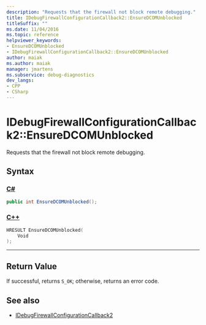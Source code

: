 ```yaml
---
description: "Requests that the firewall not block remote debugging."
title: IDebugFirewallConfigurationCallback2::EnsureDCOMUnblocked
titleSuffix: ""
ms.date: 11/04/2016
ms.topic: reference
helpviewer_keywords:
- EnsureDCOMUnblocked
- IDebugFirewallConfigurationCallback2::EnsureDCOMUnblocked
author: maiak
ms.author: maiak
manager: jmartens
ms.subservice: debug-diagnostics
dev_langs:
- CPP
- CSharp
---
```

# IDebugFirewallConfigurationCallback2::EnsureDCOMUnblocked

Requests that the firewall not block remote debugging.

## Syntax

### [C#](#tab/csharp)
```csharp
public int EnsureDCOMUnblocked();
```
### [C++](#tab/cpp)
```cpp
HRESULT EnsureDCOMUnblocked(
    Void
);
```
---

## Return Value

 If successful, returns `S_OK`; otherwise, returns an error code.

## See also

- [IDebugFirewallConfigurationCallback2](../../../extensibility/debugger/reference/idebugfirewallconfigurationcallback2.md)
